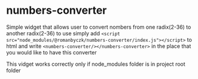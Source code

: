 # numbers-converter

Simple widget that allows user to convert nombers from one radix(2-36) to another radix(2-36)
to use simply add `<script src="node_modules/@romanbyczk/numbers-converter/index.js"></script>` to html and write `<numbers-converter/></numbers-converter>` in the place that you would like to have this converter

This vidget works correctly only if node_modules folder is in project root folder
